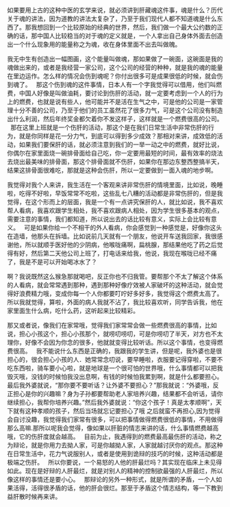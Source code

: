 如果要用上古的这种中医的玄学来说，就必须讲到肝藏魂这件事，魂是什么？历代关于魂的讲法，因为道教的讲法太复杂了，乃至于我们现代人都不知道魂是什么东西了。那我想回到一个比较原始的经典的世界，然后，我们做一个最大公约数的正确的话，那中国人比较稳当的对于魂的定义就是，一个人拿出自己身体外面去创造出一个什么现象用的能量称之为魂，收在身体里面不出去叫做魄。

我无中生有创造出一幅图画，这个能量叫做魂，那如果做了一碗面，这碗面是我的魂做出来的，或者是我经营一家公司，这个公司的经营的种种，就是我的魂的能量在里边运作。怎么样的情况会伤到魂呢？你付出很多可是成果很低的时候，就会伤到魂了。
 
那这个伤到魂的这件事情，日本人有一个字我觉得可以借用，他们叫燃费，中国人好像是叫做油耗，要讨论到伤肝的活动，就一定要考虑到一个人的行为上的燃费，也就是说有些人，他可能并不是活在生气之中，可是他的公司是一家管理十分不善的公司，乃至于他们的员工虽然花了很多力气，可是这个公司没有制造出什么利润，然后年终奖金都欠着你不发这样子，这样就是一个燃费很高的公司。
 
那在这里上班就是一个伤肝的活动，那这个是在我们日常生活中非常伤肝的行为，就是你同样是花一分力气，到底可以得到多少成效？那相对来讲，成效低的活动，如果我们要保肝的话，就必须注意到我们的一举一动之中的燃费，就好比说，你偶尔在家里面烧一碗排骨面给自己吃，你一定要用最短的时间，最有效率的烧法去烧出最美味的排骨面，那这个排骨面就不伤肝，如果你在那边东整西整搞半天，结果这排骨面很难吃，那就是这种会伤肝，所以一定要做到一面入魂的地步啊。

我觉得对我个人来讲，我生活在一个客观来讲非常伤肝的情境里面，比如说，晚睡啦，吃得不好啦，早饭常常不吃啦，这些乱七八糟的活动都是非常伤肝的，但是我觉得，在这个形而上的层面，我是一个有一点讲究保肝的人，就比如说，我不喜欢帮人看病，我喜欢跟学生相处，我不喜欢跟病人相处，因为学生很多基本的观点，需要注意的事情，我们都知道，所以说出去的话比较有意义，实际上会比较有意义。
 
可是如果你给一个不相干的外人看病，你会感觉到一种感觉是，好像你这头在造墙，他那头在拆墙。比如说前几天就有一个朋友，他说开车送我回家，我很感谢他，所以就顺手医好他的少阴病，他喉咙痛啊，扁桃腺，那结果他吃了药之后觉得有好，然后第二天他公司上班了，打电话来给我，他说，我现在喉咙已经不痛了，我是不是可以开始喝冰水了？

啊？我说既然这么猴急那就喝吧，反正你也不归我管。要帮那个不太了解这个体系的人看病，就会常常遇到那种，遇到那种好像疗效被人家破坏的这种活动，就会觉得好浪费精力哦，变成你每一个人你都要叮咛好多好多，我觉得这个燃费太高了。所以我就觉得，算啦，外面的病人我就不沾了，我比较喜欢听，同学告诉我，他在家里面生什么病，吃什么药，这听起来比较精彩。

那又或者说，像我们在家常哦，觉得我们家常常会做一些燃费很高的事情，比如说，担心小孩这个，担心小孩那个，就唠叨唠叨，可是你唠叨了半天，对方也不太理你，好像不会因为你念的很多，他就就变得比较听话。所以这个事情，也变得燃费很高。
 
我不能说什么东西是正确的，我跟我的学生讲，但是呢，我外婆也是很担心的，很会担心小孩的人．她常常念叨说，要早睡啦，衣服要记得穿啦，不要不吃东西啦，骑车要小心啦，就是地球是一个很可怕的世界哦，什么事情都可以把我毁灭哦，没钱的时候怕我没出息啊，有钱的时候怕我累到啊，就是什么都要担心。最后我外婆就说，“那你要不要听话？让外婆不要担心？”那我就说：“外婆哦，反正担心是你的兴趣嘛？身为子孙都要帮助老人家培养兴趣，结果都不会听话，请你继续担心，我帮你培养兴趣。”然后我外婆就说：“你这个孩子！真是太孝顺啊”，天下就有这种孝顺的孩子，然后当场就忘记要担心了哦 之后就蛮不再担心,因为觉得会自讨没趣，我觉得我们家常有很多，可以把事情做得燃费很低的事情，不用做得那么高嘛.那所以呢我会觉得，像如果以肝脏的情志来讲的话，什么事情燃费越高哦，它的伤肝度就会越高。
 
目前为止，我遇得到的燃费最高最伤肝的活动，称之为辩论，就是你用力去拗人家，可是你越拗人家，人家就越讨厌你的观点。那这种在日常生活中，花力气说服别人，或者是使用到诡辩的技巧的时候，这种活动都是极端之伤肝。
 
所以你要说，一个易怒的人他的肝最烂吗？其实现在临床上未见得如此。现在是好辩的人肝最烂，就是对别人的精神的控制欲最强的人肝最烂，所以像这样的事情还是要小心。
 
那辩论的另外一种形式，就是所谓的矛盾，一个人如果活得，活得很矛盾的话，他的肝会很烂。那至于矛盾这个情志结构，等一下教到益肝散时候再来讲。

